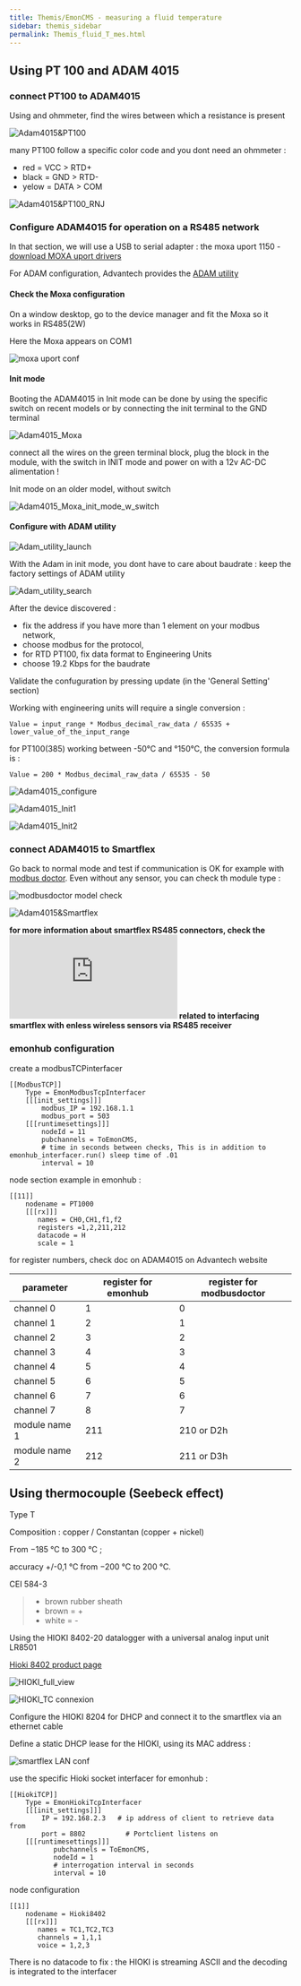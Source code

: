 ```yaml
---
title: Themis/EmonCMS - measuring a fluid temperature
sidebar: themis_sidebar
permalink: Themis_fluid_T_mes.html
---
```

## Using PT 100 and ADAM 4015

### connect PT100 to ADAM4015

Using and ohmmeter, find the wires between which a resistance is present

![Adam4015&PT100](connectPT100_to_ADAM4015.png)

many PT100 follow a specific color code and you dont need an ohmmeter : 
- red = VCC > RTD+
- black = GND > RTD-
- yelow = DATA > COM

![Adam4015&PT100_RNJ](PT100_RNJ.png)

### Configure ADAM4015 for operation on a RS485 network

In that section, we will use a USB to serial adapter : the moxa uport 1150 - [download MOXA uport drivers](https://www.moxa.com/en/products/industrial-edge-connectivity/usb-to-serial-converters-usb-hubs/secure-routers/uport-1000-series#resources)

For ADAM configuration, Advantech provides the [ADAM utility](https://support.advantech.com/support/DownloadSRDetail_New.aspx?SR_ID=1-9HOC2&Doc_Source=Download)

#### Check the Moxa configuration

On a window desktop, go to the device manager and fit the Moxa so it works in RS485(2W)

Here the Moxa appears on COM1

![moxa uport conf](uport_conf.png)

#### Init mode

Booting the ADAM4015 in Init mode can be done by using the specific switch on recent models or by connecting the init terminal to the
GND terminal

![Adam4015_Moxa](configure_ADAM4015_w_moxa.png)

connect all the wires on the green terminal block, plug the block in the module, with the switch in INIT mode and power on with a 12v AC-DC alimentation !

Init mode on an older model, without switch

![Adam4015_Moxa_init_mode_w_switch](init_mode_w_wire.png)

#### Configure with ADAM utility

![Adam_utility_launch](adam_utility_launch.png)

With the Adam in init mode, you dont have to care about baudrate : keep the factory settings of ADAM utility 

![Adam_utility_search](adam_utility_search.png)

After the device discovered : 
- fix the address if you have more than 1 element on your modbus network, 
- choose modbus for the protocol,
- for RTD PT100, fix data format to Engineering Units
- choose 19.2 Kbps for the baudrate

Validate the confuguration by pressing update (in the 'General Setting' section)

Working with engineering units will require a single conversion :
````
Value = input_range * Modbus_decimal_raw_data / 65535 + lower_value_of_the_input_range
````
for PT100(385) working between -50°C and °150°C, the conversion formula is :
````
Value = 200 * Modbus_decimal_raw_data / 65535 - 50
````

![Adam4015_configure](adam_utility_configure.png)

![Adam4015_Init1](INIT_MODE_ADAM4015_1.png)

![Adam4015_Init2](INIT_MODE_ADAM4015_2.png)

### connect ADAM4015 to Smartflex

Go back to normal mode and test if communication is OK for example with [modbus doctor](http://www.kscada.com/modbusdoctor.html). Even without any sensor, you can check th module type :

![modbusdoctor model check](modbus_doctor_model_check.png)

![Adam4015&Smartflex](connect_ADAM4015_to_SmartFlex4GRouterb.png)

**for more information about smartflex RS485 connectors, check the ![topic](https://dromotherm.github.io/documentation/TRH_recording.html#physical-connexions) related to interfacing smartflex with enless wireless sensors via RS485 receiver**

### emonhub configuration

create a modbusTCPinterfacer
```
[[ModbusTCP]]
    Type = EmonModbusTcpInterfacer
    [[[init_settings]]]
        modbus_IP = 192.168.1.1
        modbus_port = 503
    [[[runtimesettings]]]
        nodeId = 11
        pubchannels = ToEmonCMS,
        # time in seconds between checks, This is in addition to emonhub_interfacer.run() sleep time of .01
        interval = 10
```

node section example in emonhub :

```
[[11]]
    nodename = PT1000
    [[[rx]]]
       names = CH0,CH1,f1,f2
       registers =1,2,211,212
       datacode = H
       scale = 1
```

for register numbers, check doc on ADAM4015 on Advantech website

parameter |register for emonhub|register for modbusdoctor
--- | ---  | ---
channel 0|1|0
channel 1|2|1
channel 2|3|2
channel 3|4|3
channel 4|5|4
channel 5|6|5
channel 6|7|6
channel 7|8|7
module name 1|211|210 or D2h
module name 2|212|211 or D3h

## Using thermocouple (Seebeck effect)

Type T

Composition : copper / Constantan (copper + nickel)

From −185 °C to 300 °C ;

accuracy  +/-0,1 °C from −200 °C to 200 °C.

CEI 584-3  
> - brown rubber sheath
> - brown = +
> - white = -

Using the HIOKI 8402-20 datalogger with a universal analog input unit LR8501

[Hioki 8402 product page](https://www.hioki.com/en/products/detail/?product_key=5613)

![HIOKI_full_view](HIOKI8402.jpg)

![HIOKI_TC connexion](HIOKI_connect_TC.jpg)

Configure the HIOKI 8204 for DHCP and connect it to the smartflex via an ethernet cable

Define a static DHCP lease for the HIOKI, using its MAC address :

![smartflex LAN conf](HIOKI_smartflex_LAN_conf.jpg)

use the specific Hioki socket interfacer for emonhub :

```
[[HiokiTCP]]  
    Type = EmonHiokiTcpInterfacer
    [[[init_settings]]]
	    IP = 192.168.2.3   # ip address of client to retrieve data from
	    port = 8802          # Portclient listens on
    [[[runtimesettings]]]
           pubchannels = ToEmonCMS,
           nodeId = 1
           # interrogation interval in seconds 
           interval = 10
```

node configuration

```
[[1]]
    nodename = Hioki8402
    [[[rx]]]
       names = TC1,TC2,TC3
       channels = 1,1,1
       voice = 1,2,3
```

There is no datacode to fix : the HIOKI is streaming ASCII and the decoding is integrated to the interfacer
